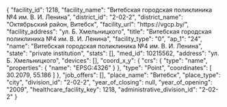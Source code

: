 {
    "facility_id": 1218,
    "facility_name": "Витебская городская поликлиника №4 им. В. И. Ленина",
    "district_id": "2-02-2",
    "district_name": "Октябрьский район, Витебск",
    "facility_url": "https:\/\/vgcp.by\/",
    "facility_address": "ул. Б. Хмельницкого",
    "title": "Витебская городская поликлиника №4 им. В. И. Ленина",
    "facility_type": "0",
    "ap_1": "24",
    "name": "Витебская городская поликлиника №4 им. В. И. Ленина",
    "state": "private institution",
    "stats": [],
    "med_id": 10215562,
    "address": "ул. Б. Хмельницкого",
    "devices": [],
    "coord_x_y": {
        "crs": {
            "type": "name",
            "properties": {
                "name": "EPSG:4326"
            }
        },
        "type": "Point",
        "coordinates": [
            30.2079,
            55.186
        ]
    },
    "job_offers": [],
    "place_name": "Витебск",
    "place_type": "city",
    "division_id": "2-02-2",
    "year_of_closing": null,
    "year_of_opening": "2009",
    "healthcare_facility_key": 1218,
    "administrative_division_id": "2-02-2"
}